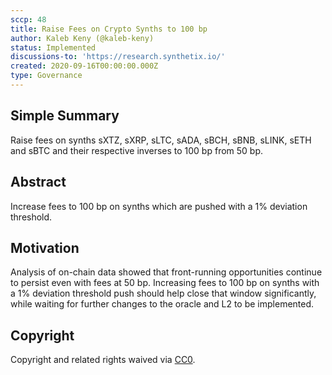 ```yaml
---
sccp: 48
title: Raise Fees on Crypto Synths to 100 bp
author: Kaleb Keny (@kaleb-keny)
status: Implemented
discussions-to: 'https://research.synthetix.io/'
created: 2020-09-16T00:00:00.000Z
type: Governance
---
```


## Simple Summary

Raise fees on synths sXTZ, sXRP, sLTC, sADA, sBCH, sBNB, sLINK, sETH and sBTC and their respective inverses to 100 bp from 50 bp.

## Abstract

<!--A short (~200 word) description of the variable change proposed.-->

Increase fees to 100 bp on synths which are pushed with a 1% deviation threshold.

## Motivation

Analysis of on-chain data showed that front-running opportunities continue to persist even with fees at 50 bp.
Increasing fees to 100 bp on synths with a 1% deviation threshold push should help close that window significantly, while waiting for further changes to the oracle and L2 to be implemented.

## Copyright

Copyright and related rights waived via [CC0](https://creativecommons.org/publicdomain/zero/1.0/).

